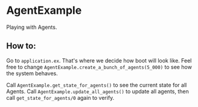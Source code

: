 # AgentExample

Playing with Agents.

## How to:

Go to `application.ex`. That's where we decide how boot will look like.
Feel free to change `AgentExample.create_a_bunch_of_agents(5_000)` to see how
the system behaves.

Call `AgentExample.get_state_for_agents()` to see the current state for all Agents.
Call `AgentExample.update_all_agents()` to update all agents, then call
`get_state_for_agents/0` again to verify.
